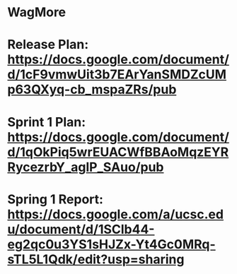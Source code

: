 # WagMore
# Release Plan: https://docs.google.com/document/d/1cF9vmwUit3b7EArYanSMDZcUMp63QXyq-cb_mspaZRs/pub
# Sprint 1 Plan: https://docs.google.com/document/d/1qOkPiq5wrEUACWfBBAoMqzEYRRycezrbY_aglP_SAuo/pub
# Spring 1 Report: https://docs.google.com/a/ucsc.edu/document/d/1SClb44-eg2qc0u3YS1sHJZx-Yt4Gc0MRq-sTL5L1Qdk/edit?usp=sharing
